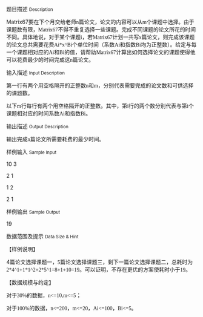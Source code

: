 <div class="panel panel-default">
<div class="area-title">
<span>
题目描述
<small>Description</small>
</span></div>
<div class="panel-body">

<p>Matrix67<span style="">要在下个月交给老师</span><span style="font-family: Times New Roman;">n</span><span style="">篇论文，论文的内容可以从</span><span style="font-family: Times New Roman;">m</span><span style="">个课题中选择。由于课题数有限，</span><span style="font-family: Times New Roman;">Matrix67</span><span style="">不得不重复选择一些课题。完成不同课题的论文所花的时间不同。具体地说，对于某个课题</span><span style="font-family: Times New Roman;">i</span><span style="">，若</span><span style="font-family: Times New Roman;">Matrix67</span><span style="">计划一共写</span><span style="font-family: Times New Roman;">x</span><span style="">篇论文，则完成该课题的论文总共需要花费</span><span style="font-family: Times New Roman;">Ai*x^Bi</span><span style="">个单位时间（系数</span><span style="font-family: Times New Roman;">Ai</span><span style="">和指数</span><span style="font-family: Times New Roman;">Bi</span><span style="">均为正整数）。给定与每一个课题相对应的</span><span style="font-family: Times New Roman;">Ai</span><span style="">和</span><span style="font-family: Times New Roman;">Bi</span><span style="">的值，请帮助</span><span style="font-family: Times New Roman;">Matrix67</span><span style="">计算出如何选择论文的课题使得他可以花费最少的时间完成这</span><span style="font-family: Times New Roman;">n</span><span style="">篇论文。</span></p>

</div>
</div>

<div class="panel panel-default">
<div class="area-title">
<span>
输入描述
<small>Input Description</small>
</span></div>
<div class="panel-body">
<p>第一行有两个用空格隔开的正整数<span style="font-family: Times New Roman;">n</span><span style="">和</span><span style="font-family: Times New Roman;">m</span><span style="">，分别代表需要完成的论文数和可供选择的课题数。 </span></p>
<p>以下<span style="font-family: Times New Roman;">m</span><span style="">行每行有两个用空格隔开的正整数。其中，第</span><span style="font-family: Times New Roman;">i</span><span style="">行的两个数分别代表与第</span><span style="font-family: Times New Roman;">i</span><span style="">个课题相对应的时间系数</span><span style="font-family: Times New Roman;">Ai</span><span style="">和指数</span><span style="font-family: Times New Roman;">Bi</span><span style="">。</span></p>

</div>
</div>
<div  class="panel panel-default">
<div class="area-title">
<span>
输出描述
<small>Output Description</small>
</span></div>
<div class="panel-body">

<p class="p0">输出完成<span style="font-family: Calibri;">n</span><span style="font-family: 宋体;">篇论文所需要耗费的最少时间。</span></p>

</div>
</div>


<div class="panel panel-default">
<div class="area-title">
<span>
样例输入
<small>Sample Input</small>
</span></div>
<div class="panel-body">
<p>10 3</p>
<p>2 1</p>
<p>1 2</p>
<p>2 1</p>

</div>
</div>

<div class="panel panel-default">
<div class="area-title">
<span>
样例输出
<small>Sample Output</small>
</span></div>
<div class="panel-body">
<p>19</p>

</div>
</div>

<div class="panel panel-default">
<div class="area-title">
<span>
数据范围及提示
<small>Data Size & Hint</small>
</span></div>
<div class="panel-body">
<p>【样例说明】</p>
<p>4<span style="">篇论文选择课题一，</span><span style="font-family: Times New Roman;">5</span><span style="">篇论文选择课题三，剩下一篇论文选择课题二，总耗时为</span><span style="font-family: Times New Roman;">2*4^1+1*1^2+2*5^1=8+1+10=19</span><span style="">。可以证明，不存在更优的方案使耗时小于</span><span style="font-family: Times New Roman;">19</span><span style="">。</span></p>
<p>【数据规模与约定】</p>
<p>对于<span style="font-family: Times New Roman;">30%</span><span style="">的数据，</span><span style="font-family: Times New Roman;">n&lt;=10,m&lt;=5</span><span style="">； </span></p>
<p>对于<span style="font-family: Times New Roman;">100%</span><span style="">的数据，</span><span style="font-family: Times New Roman;">n&lt;=200</span><span style="">，</span><span style="font-family: Times New Roman;">m&lt;=20</span><span style="">，</span><span style="font-family: Times New Roman;">Ai&lt;=100</span><span style="">，</span><span style="font-family: Times New Roman;">Bi&lt;=5</span><span style="">。</span></p>
</div>
</div>